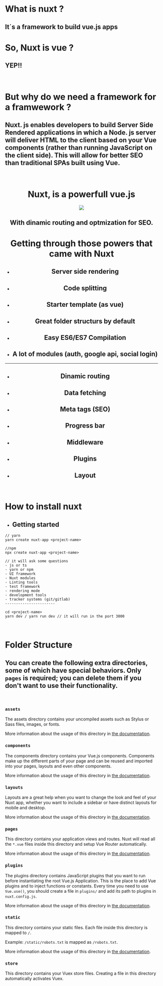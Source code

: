 # What is nuxt ?
## It´s a framework to build vue.js apps
# So, Nuxt is vue ?
## YEP!!
<br>



# But why do we need a framework for a framwework ?

## Nuxt. js enables developers to build Server Side Rendered applications in which a Node. js server will deliver HTML to the client based on your Vue components (rather than running JavaScript on the client side). This will allow for better SEO than traditional SPAs built using Vue.
<br>

<div align="center">

# Nuxt, is a powerfull vue.js

![](https://nuxt-community.github.io/awesome-nuxt/media/awesome-nuxt-logo.svg)



## With dinamic routing and optmization for SEO.

# Getting through those powers that came with Nuxt
- ## Server side rendering
- ## Code splitting
- ## Starter template (as vue)
- ## Great folder structurs by default
- ## Easy ES6/ES7 Compilation
- ## A lot of modules (auth, google api, social login)
----
- ## Dinamic routing
- ## Data fetching
- ## Meta tags (SEO)
- ## Progress bar
- ## Middleware
- ## Plugins
- ## Layout
</div>
<br>

# How to install nuxt
- ## Getting started 

````
// yarn
yarn create nuxt-app <project-name>

//npm
npx create nuxt-app <project-name>

// it will ask some questions
- js or ts
- yarn or npm
- UI framework
- Nuxt modules
- Linting tools 
- test framework
- rendering mode
- development tools
- tracker systems (git/gitlab)
-----------------------

cd <project-name>
yarn dev / yarn run dev // it will run in the port 3000

````
<br>

# Folder Structure

## You can create the following extra directories, some of which have special behaviors. Only `pages` is required; you can delete them if you don't want to use their functionality.

<br>

### `assets`

The assets directory contains your uncompiled assets such as Stylus or Sass files, images, or fonts.

More information about the usage of this directory in [the documentation](https://nuxtjs.org/docs/2.x/directory-structure/assets).

### `components`

The components directory contains your Vue.js components. Components make up the different parts of your page and can be reused and imported into your pages, layouts and even other components.

More information about the usage of this directory in [the documentation](https://nuxtjs.org/docs/2.x/directory-structure/components).

### `layouts`

Layouts are a great help when you want to change the look and feel of your Nuxt app, whether you want to include a sidebar or have distinct layouts for mobile and desktop.

More information about the usage of this directory in [the documentation](https://nuxtjs.org/docs/2.x/directory-structure/layouts).


### `pages`

This directory contains your application views and routes. Nuxt will read all the `*.vue` files inside this directory and setup Vue Router automatically.

More information about the usage of this directory in [the documentation](https://nuxtjs.org/docs/2.x/get-started/routing).

### `plugins`

The plugins directory contains JavaScript plugins that you want to run before instantiating the root Vue.js Application. This is the place to add Vue plugins and to inject functions or constants. Every time you need to use `Vue.use()`, you should create a file in `plugins/` and add its path to plugins in `nuxt.config.js`.

More information about the usage of this directory in [the documentation](https://nuxtjs.org/docs/2.x/directory-structure/plugins).

### `static`

This directory contains your static files. Each file inside this directory is mapped to `/`.

Example: `/static/robots.txt` is mapped as `/robots.txt`.

More information about the usage of this directory in [the documentation](https://nuxtjs.org/docs/2.x/directory-structure/static).

### `store`

This directory contains your Vuex store files. Creating a file in this directory automatically activates Vuex.


